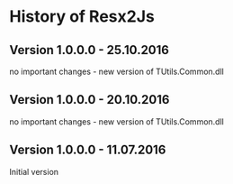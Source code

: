 # History of Resx2Js
## Version 1.0.0.0 - 25.10.2016
no important changes - new version of TUtils.Common.dll
## Version 1.0.0.0 - 20.10.2016
no important changes - new version of TUtils.Common.dll
## Version 1.0.0.0 - 11.07.2016
Initial version